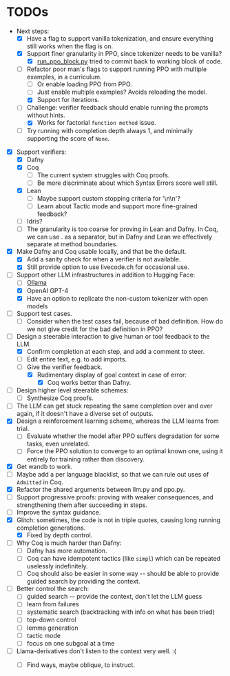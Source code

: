 # TODOs

- Next steps:
  - [x] Have a flag to support vanilla tokenization, and ensure everything still works when the flag is on.
  - [x] Support finer granularity in PPO, since tokenizer needs to be vanilla?
    - [x] [run_ppo_block.py](run_ppo_block.py) tried to commit back to working block of code.
  - [ ] Refactor poor man's flags to support running PPO with multiple examples, in a curriculum.
    - [ ] Or enable loading PPO from PPO.
    - [ ] Just enable multiple examples? Avoids reloading the model.
    - [x] Support for iterations.
  - [ ] Challenge: verifier feedback should enable running the prompts without hints.
    - [x] Works for factorial `function method` issue.
  - [ ] Try running with completion depth always 1, and minimally supporting the score of `None`.
- [x] Support verifiers:
  - [x] Dafny
  - [x] Coq
    - [ ] The current system struggles with Coq proofs.
    - [ ] Be more discriminate about which Syntax Errors score well still.
  - [x] Lean
    - [ ] Maybe support custom stopping criteria for '\n\n'?
    - [ ] Learn about Tactic mode and support more fine-grained feedback?
  - [ ] Idris?
  - [ ] The granularity is too coarse for proving in Lean and Dafny.
        In Coq, we can use . as a separator, but in Dafny and Lean we effectively separate at method boundaries.
- [x] Make Dafny and Coq usable locally, and that be the default.
  - [x] Add a sanity check for when a verifier is not available.
  - [x] Still provide option to use livecode.ch for occasional use.
- [ ] Support other LLM infrastructures in addition to Hugging Face:
  - [ ] [Ollama](https://ollama.ai)
  - [x] OpenAI GPT-4
  - [x] Have an option to replicate the non-custom tokenizer with open models
- [ ] Support test cases.
  - [ ] Consider when the test cases fail, because of bad definition. How do we not give credit for the bad definition in PPO?
- [ ] Design a steerable interaction to give human or tool feedback to the LLM.
  - [x] Confirm completion at each step, and add a comment to steer.
  - [ ] Edit entire text, e.g. to add imports.
  - [ ] Give the verifier feedback.
    - [x] Rudimentary display of goal context in case of error:
      - [x] Coq works better than Dafny.
- [ ] Design higher level steerable schemes:
  - [ ] Synthesize Coq proofs.
- [ ] The LLM can get stuck repeating the same completion over and over again, if it doesn't have a diverse set of outputs.
- [x] Design a reinforcement learning scheme, whereas the LLM learns from trial.
  - [ ] Evaluate whether the model after PPO suffers degradation for some tasks, even unrelated.
  - [ ] Force the PPO solution to converge to an optimal known one, using it entirely for training rather than discovery.
- [x] Get wandb to work.
- [ ] Maybe add a per language blacklist, so that we can rule out uses of `Admitted` in Coq.
- [x] Refactor the shared arguments between llm.py and ppo.py.
- [ ] Support progressive proofs: proving with weaker consequences, and strengthening them after succeeding in steps.
- [ ] Improve the syntax guidance.
- [x] Glitch: sometimes, the code is not in triple quotes, causing long running completion generations.
  - [x] Fixed by depth control.
- [ ] Why Coq is much harder than Dafny:
  - [ ] Dafny has more automation.
  - [ ] Coq can have idempotent tactics (like `simpl`) which can be repeated uselessly indefinitely.
  - [ ] Coq should also be easier in some way -- should be able to provide guided search by providing the context.
- [ ] Better control the search:
  - [ ] guided search -- provide the context, don't let the LLM guess
  - [ ] learn from failures
  - [ ] systematic search (backtracking with info on what has been tried)
  - [ ] top-down control
  - [ ] lemma generation
  - [ ] tactic mode
  - [ ] focus on one subgoal at a time
- [ ] Llama-derivatives don't listen to the context very well. :(
  - [ ] Find ways, maybe oblique, to instruct.
 
